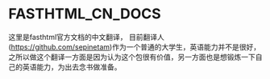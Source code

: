 # FASTHTML_CN_DOCS

这里是fasthtml官方文档的中文翻译，
目前翻译人(https://github.com/sepinetam)作为一个普通的大学生，英语能力并不是很好，
之所以做这个翻译一方面是因为认为这个包很有价值，另一方面也是想锻炼一下自己的英语能力，为出去念书做准备。


